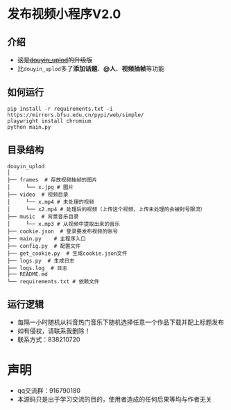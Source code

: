 # 发布视频小程序V2.0
## 介绍
- ~~这是[douyin_uplod](https://github.com/Superheroff/douyin_uplod)的升级版~~
- 比`douyin_uplod`多了**添加话题**、**@人**、**视频抽帧**等功能

## 如何运行
```shell
pip install -r requirements.txt -i https://mirrors.bfsu.edu.cn/pypi/web/simple/
playwright install chromium
python main.py
```
## 目录结构
```text
douyin_uplod
│
├── frames  # 存放视频抽帧的图片
│     └── x.jpg # 图片
├── video  # 视频目录
│     └── x.mp4 # 未处理的视频
│     └── x2.mp4 # 处理后的视频（上传这个视频，上传未处理的会被封号限流）
├── music  # 背景音乐目录
│     └── x.mp3 # 从视频中提取出来的音乐
├── cookie.json  # 登录要发布视频的账号
├── main.py    # 主程序入口
├── config.py  # 配置文件
├── get_cookie.py  # 生成cookie.json文件
├── logs.py  # 生成日志
├── logs.log  # 日志
├── README.md
└── requirements.txt # 依赖文件
```

## 运行逻辑
- 每隔一小时随机从抖音热门音乐下随机选择任意一个作品下载并配上标题发布
- 如有侵权，请联系我删除！
- 联系方式：838210720

# 声明
- qq交流群：916790180
- 本源码只是出于学习交流的目的，使用者造成的任何后果等均与作者无关